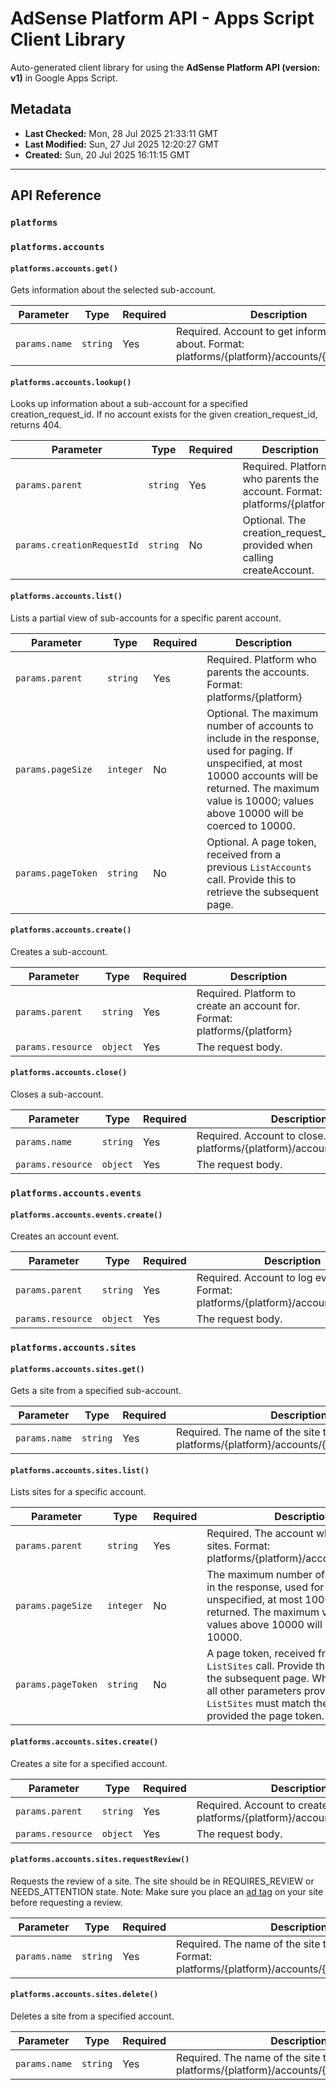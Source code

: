 # AdSense Platform API - Apps Script Client Library

Auto-generated client library for using the **AdSense Platform API (version: v1)** in Google Apps Script.

## Metadata

- **Last Checked:** Mon, 28 Jul 2025 21:33:11 GMT
- **Last Modified:** Sun, 27 Jul 2025 12:20:27 GMT
- **Created:** Sun, 20 Jul 2025 16:11:15 GMT



---

## API Reference

### `platforms`

### `platforms.accounts`

#### `platforms.accounts.get()`

Gets information about the selected sub-account.

| Parameter | Type | Required | Description |
|---|---|---|---|
| `params.name` | `string` | Yes | Required. Account to get information about. Format: platforms/{platform}/accounts/{account_id} |

#### `platforms.accounts.lookup()`

Looks up information about a sub-account for a specified creation_request_id. If no account exists for the given creation_request_id, returns 404.

| Parameter | Type | Required | Description |
|---|---|---|---|
| `params.parent` | `string` | Yes | Required. Platform who parents the account. Format: platforms/{platform} |
| `params.creationRequestId` | `string` | No | Optional. The creation_request_id provided when calling createAccount. |

#### `platforms.accounts.list()`

Lists a partial view of sub-accounts for a specific parent account.

| Parameter | Type | Required | Description |
|---|---|---|---|
| `params.parent` | `string` | Yes | Required. Platform who parents the accounts. Format: platforms/{platform} |
| `params.pageSize` | `integer` | No | Optional. The maximum number of accounts to include in the response, used for paging. If unspecified, at most 10000 accounts will be returned. The maximum value is 10000; values above 10000 will be coerced to 10000. |
| `params.pageToken` | `string` | No | Optional. A page token, received from a previous `ListAccounts` call. Provide this to retrieve the subsequent page. |

#### `platforms.accounts.create()`

Creates a sub-account.

| Parameter | Type | Required | Description |
|---|---|---|---|
| `params.parent` | `string` | Yes | Required. Platform to create an account for. Format: platforms/{platform} |
| `params.resource` | `object` | Yes | The request body. |

#### `platforms.accounts.close()`

Closes a sub-account.

| Parameter | Type | Required | Description |
|---|---|---|---|
| `params.name` | `string` | Yes | Required. Account to close. Format: platforms/{platform}/accounts/{account_id} |
| `params.resource` | `object` | Yes | The request body. |

### `platforms.accounts.events`

#### `platforms.accounts.events.create()`

Creates an account event.

| Parameter | Type | Required | Description |
|---|---|---|---|
| `params.parent` | `string` | Yes | Required. Account to log events about. Format: platforms/{platform}/accounts/{account} |
| `params.resource` | `object` | Yes | The request body. |

### `platforms.accounts.sites`

#### `platforms.accounts.sites.get()`

Gets a site from a specified sub-account.

| Parameter | Type | Required | Description |
|---|---|---|---|
| `params.name` | `string` | Yes | Required. The name of the site to retrieve. Format: platforms/{platform}/accounts/{account}/sites/{site} |

#### `platforms.accounts.sites.list()`

Lists sites for a specific account.

| Parameter | Type | Required | Description |
|---|---|---|---|
| `params.parent` | `string` | Yes | Required. The account which owns the sites. Format: platforms/{platform}/accounts/{account} |
| `params.pageSize` | `integer` | No | The maximum number of sites to include in the response, used for paging. If unspecified, at most 10000 sites will be returned. The maximum value is 10000; values above 10000 will be coerced to 10000. |
| `params.pageToken` | `string` | No | A page token, received from a previous `ListSites` call. Provide this to retrieve the subsequent page. When paginating, all other parameters provided to `ListSites` must match the call that provided the page token. |

#### `platforms.accounts.sites.create()`

Creates a site for a specified account.

| Parameter | Type | Required | Description |
|---|---|---|---|
| `params.parent` | `string` | Yes | Required. Account to create site. Format: platforms/{platform}/accounts/{account_id} |
| `params.resource` | `object` | Yes | The request body. |

#### `platforms.accounts.sites.requestReview()`

Requests the review of a site. The site should be in REQUIRES_REVIEW or NEEDS_ATTENTION state. Note: Make sure you place an [ad tag](https://developers.google.com/adsense/platforms/direct/ad-tags) on your site before requesting a review.

| Parameter | Type | Required | Description |
|---|---|---|---|
| `params.name` | `string` | Yes | Required. The name of the site to submit for review. Format: platforms/{platform}/accounts/{account}/sites/{site} |

#### `platforms.accounts.sites.delete()`

Deletes a site from a specified account.

| Parameter | Type | Required | Description |
|---|---|---|---|
| `params.name` | `string` | Yes | Required. The name of the site to delete. Format: platforms/{platform}/accounts/{account}/sites/{site} |